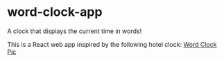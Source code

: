 # word-clock-app
A clock that displays the current time in words!


This is a React web app inspired by the following hotel clock:
[Word Clock Pic](public/inspiration-pic.jpg)
